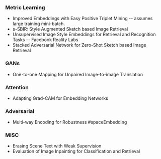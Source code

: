 ### Metric Learning
* Improved Embeddings with Easy Positive Triplet Mining -- assumes large training mini-batch.
* s-SBIR: Style Augmented Sketch based Image Retrieval 
* Unsupervised Image Style Embeddings for Retrieval and Recognition Tasks -- Facebook Reality Labs
* Stacked Adversarial Network for Zero-Shot Sketch based Image Retrieval 

### GANs
* One-to-one Mapping for Unpaired Image-to-image Translation 

### Attention
* Adapting Grad-CAM for Embedding Networks 

### Adversarial 
* Multi-way Encoding for Robustness #spaceEmbedding


### MISC
* Erasing Scene Text with Weak Supervision 
* Evaluation of Image Inpainting for Classification and Retrieval 